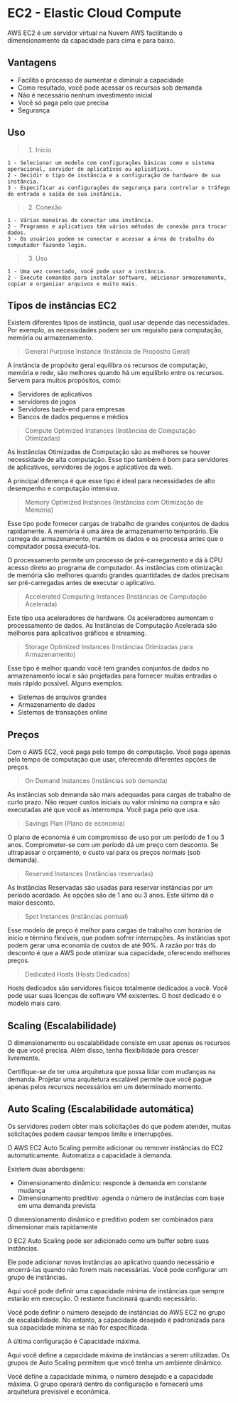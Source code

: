 # EC2 - Elastic Cloud Compute

AWS EC2 é um servidor virtual na Nuvem AWS facilitando o dimensionamento da capacidade para cima e para baixo.

## Vantagens

- Facilita o processo de aumentar e diminuir a capacidade
- Como resultado, você pode acessar os recursos sob demanda
- Não é necessário nenhum investimento inicial
- Você só paga pelo que precisa
- Segurança

## Uso

> 1. Inicio

    1 - Selecionar um modelo com configurações básicas como o sistema operacional, servidor de aplicativos ou aplicativos.
    2 - Decidir o tipo de instância e a configuração de hardware de sua instância.
    3 - Especificar as configurações de segurança para controlar o tráfego de entrada e saída de sua instância.

> 2. Conexão

    1 - Várias maneiras de conectar uma instância.
    2 - Programas e aplicativos têm vários métodos de conexão para trocar dados.
    3 - Os usuários podem se conectar e acessar a área de trabalho do computador fazendo login.

> 3. Uso

    1 - Uma vez conectado, você pode usar a instância.
    2 - Execute comandos para instalar software, adicionar armazenamento, copiar e organizar arquivos e muito mais.

## Tipos de instâncias EC2

Existem diferentes tipos de instância, qual usar depende das necessidades. Por exemplo, as necessidades podem ser um requisito para computação, memória ou armazenamento.

> General Purpose Instance (Instância de Propósito Geral)

A instância de propósito geral equilibra os recursos de computação, memória e rede, são melhores quando há um equilíbrio entre os recursos. Servem para muitos propósitos, como:

- Servidores de aplicativos
- servidores de jogos
- Servidores back-end para empresas
- Bancos de dados pequenos e médios

> Compute Optimized Instances (Instâncias de Computação Otimizadas)

As Instâncias Otimizadas de Computação são as melhores se houver necessidade de alta computação. Esse tipo também é bom para servidores de aplicativos, servidores de jogos e aplicativos da web.

A principal diferença é que esse tipo é ideal para necessidades de alto desempenho e computação intensiva.

> Memory Optimized Instances (Instâncias com Otimização de Memória)

Esse tipo pode fornecer cargas de trabalho de grandes conjuntos de dados rapidamente. A memória é uma área de armazenamento temporário. Ele carrega do armazenamento, mantém os dados e os processa antes que o computador possa executá-los.

O processamento permite um processo de pré-carregamento e dá à CPU acesso direto ao programa de computador. As instâncias com otimização de memória são melhores quando grandes quantidades de dados precisam ser pré-carregadas antes de executar o aplicativo.

> Accelerated Computing Instances (Instâncias de Computação Acelerada)

Este tipo usa aceleradores de hardware. Os aceleradores aumentam o processamento de dados. As Instâncias de Computação Acelerada são melhores para aplicativos gráficos e streaming.

> Storage Optimized Instances (Instâncias Otimizadas para Armazenamento)

Esse tipo é melhor quando você tem grandes conjuntos de dados no armazenamento local e são projetadas para fornecer muitas entradas o mais rápido possível. Alguns exemplos:

- Sistemas de arquivos grandes
- Armazenamento de dados
- Sistemas de transações online

## Preços

Com o AWS EC2, você paga pelo tempo de computação. Você paga apenas pelo tempo de computação que usar, oferecendo diferentes opções de preços.

> On Demand Instances (Instâncias sob demanda)

As instâncias sob demanda são mais adequadas para cargas de trabalho de curto prazo. Não requer custos iniciais ou valor mínimo na compra e são executadas até que você as interrompa. Você paga pelo que usa.

> Savings Plan (Plano de economia)

O plano de economia é um compromisso de uso por um período de 1 ou 3 anos. Comprometer-se com um período dá um preço com desconto. Se ultrapassar o orçamento, o custo vai para os preços normais (sob demanda).

> Reserved Instances (Instâncias reservadas)

As Instâncias Reservadas são usadas para reservar instâncias por um período acordado. As opções são de 1 ano ou 3 anos. Este último dá o maior desconto.

> Spot Instances (instâncias pontual)

Esse modelo de preço é melhor para cargas de trabalho com horários de início e término flexíveis, que podem sofrer interrupções. As instâncias spot podem gerar uma economia de custos de até 90%.
A razão por trás do desconto é que a AWS pode otimizar sua capacidade, oferecendo melhores preços.

> Dedicated Hosts (Hosts Dedicados)

Hosts dedicados são servidores físicos totalmente dedicados a você. Você pode usar suas licenças de software VM existentes. O host dedicado é o modelo mais caro.

## Scaling (Escalabilidade)

O dimensionamento ou escalabilidade consiste em usar apenas os recursos de que você precisa. Além disso, tenha flexibilidade para crescer livremente.

Certifique-se de ter uma arquitetura que possa lidar com mudanças na demanda. Projetar uma arquitetura escalável permite que você pague apenas pelos recursos necessários em um determinado momento.

## Auto Scaling (Escalabilidade automática)

Os servidores podem obter mais solicitações do que podem atender, muitas solicitações podem causar tempos limite e interrupções.

O AWS EC2 Auto Scaling permite adicionar ou remover instâncias do EC2 automaticamente. Automatiza a capacidade à demanda.

Existem duas abordagens:

- Dimensionamento dinâmico: responde à demanda em constante mudança
- Dimensionamento preditivo: agenda o número de instâncias com base em uma demanda prevista

O dimensionamento dinâmico e preditivo podem ser combinados para dimensionar mais rapidamente

O EC2 Auto Scaling pode ser adicionado como um buffer sobre suas instâncias.

Ele pode adicionar novas instâncias ao aplicativo quando necessário e encerrá-las quando não forem mais necessárias. Você pode configurar um grupo de instâncias.

Aqui você pode definir uma capacidade mínima de instâncias que sempre estarão em execução. O restante funcionará quando necessário. 

Você pode definir o número desejado de instâncias do AWS EC2 no grupo de escalabilidade. No entanto, a capacidade desejada é padronizada para sua capacidade mínima se não for especificada.

A última configuração é Capacidade máxima.

Aqui você define a capacidade máxima de instâncias a serem utilizadas. Os grupos de Auto Scaling permitem que você tenha um ambiente dinâmico.

Você define a capacidade mínima, o número desejado e a capacidade máxima. O grupo operará dentro da configuração e fornecerá uma arquitetura previsível e econômica.
